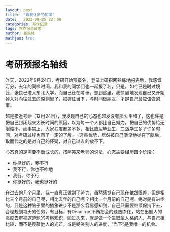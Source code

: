 ```yaml
---
layout: post
title:  "自我认识的加深"
date:   2022-09-25 22：00
categories: 写作记录
tags: 写作记录日常 
author: 娄凯强
mathjax: true
---
```




# 考研预报名轴线

  昨天，2022年9月24日，考研开始预报名，登录上研招网熟练地报完后，我感慨万分，去年的同样时间，我和我的同学们也一起报了名，只是，如今已是时过境迁，张良已进入东北大学，而自己还在考研，想到这里，我惊醒地发现自己又开始掉入对向往过去的深渊里了，把握住当下，与时间做朋友，才是自己最应该做的事。

  越是接近考研（12月24日），我发现自己的心态也越发没有那么平和了，这也许是把自己封闭起来太长时间的原因，以为每一个人都比自己努力，把自己的优势给无限缩小，而事实上，大家程度都差不多，相比应届毕业生，二战学生多了许多时间，对考研过程也有了一定的了解······这些优势，居然被自己渐渐地抛在了脑后，取而代之的是对自己的怀疑，对自己过去的放不下。

  心态真的是需要不断成长的，按照笑来老师的说法，心态主要经历四个阶段：

- 你挺好的，我不行
- 我不行，你也不咋地
- 我行，你不行
- 你挺好的，我也挺好的

在过去的几个月里，我一直真正做到了努力，虽然感觉自己现在依然很差，但是相比三个月前的自己呢，相比去年的自己呢？相比一个月前的自己呢，绝对是有进步的，只是这种脑子里的抽象进步不是那么容易感知到，自己只需要继续保持下去，合理规划每天的任务，有目标，有Deadline,不断把会的题熟练化，站在出题人的高度去审视这道题的考察知识，回过头来，就是做一个进取型人格的人，与自己相比较，而不是羡慕他人的光芒，或是嘲笑别人的进度，“当下”是我唯一的机会。